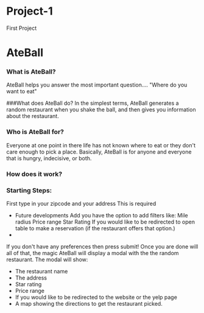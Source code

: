 # Project-1
First Project

# AteBall


### What is AteBall?
AteBall helps you answer the most important question.... "Where do you want to eat"

###What does AteBall do?
In the simplest terms, AteBall generates a random restaurant when you shake the ball, and then gives you information about the restaurant.

### Who is AteBall for?
Everyone at one point in there life has not known where to eat or they don't care enough to pick a place. Basically, AteBall is for anyone and everyone that is hungry, indecisive, or both.

### How does it work?

### Starting Steps:

First type in your zipcode and your address This is required

* Future developments
Add you have the option to add filters like:
Mile radius
Price range
Star Rating
If you would like to be redirected to open table to make a reservation (if the restaurant offers that option.)
*

If you don't have any preferences then press submit!
Once you are done will all of that, the magic AteBall will display a modal with the the random restaurant. The modal will show:


* The restaurant name
* The address 
* Star rating
* Price range
* If you would like to be redirected to the website or the yelp page
* A map showing the directions to get the restaurant picked.
